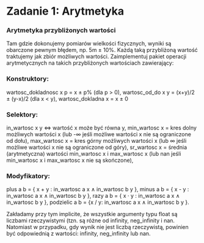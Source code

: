 # Zadanie 1: Arytmetyka
### Arytmetyka przybliżonych wartości
Tam gdzie dokonujemy pomiarów wielkości fizycznych, wyniki są obarczone pewnym błędem, np. 5m ± 10%. Każdą taką przybliżoną wartość traktujemy jak zbiór możliwych wartości. Zaimplementuj pakiet operacji arytmetycznych na takich przybliżonych wartościach zawierający:

### Konstruktory:
wartosc_dokladnosc x p = x ± p% (dla p > 0),
wartosc_od_do x y = (x+y)/2 ± (y-x)/2 (dla x < y),
wartosc_dokladna x = x ± 0
### Selektory:
in_wartosc x y ⇔ wartość x może być równa y,
min_wartosc x = kres dolny możliwych wartości x (lub -∞ jeśli możliwe wartości x nie są ograniczone od dołu),
max_wartosc x = kres górny możliwych wartości x (lub ∞ jeśli możliwe wartości x nie są ograniczone od góry),
sr_wartosc x = średnia (arytmetyczna) wartości min_wartosc x i max_wartosc x (lub nan jeśli min_wartosc x i max_wartosc x nie są skończone),
### Modyfikatory:
plus a b = { x + y : in_wartosc a x ∧ in_wartosc b y },
minus a b = { x - y : in_wartosc a x ∧ in_wartosc b y },
razy a b = { x · y : in_wartosc a x ∧ in_wartosc b y },
podzielic a b = {x / y:  in_wartosc a x ∧ in_wartosc b y }.

Zakładamy przy tym implicite, że wszystkie argumenty typu float są liczbami rzeczywistymi (tzn. są różne od infinity, neg_infinity i nan.
Natomiast w przypadku, gdy wynik nie jest liczbą rzeczywistą, powinien być odpowiednią z wartości: infinity, neg_infinity lub nan.
